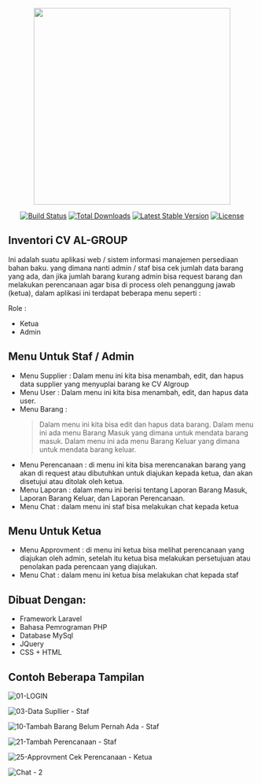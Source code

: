 <p align="center"><a href="https://laravel.com" target="_blank"><img src="https://raw.githubusercontent.com/laravel/art/master/logo-lockup/5%20SVG/2%20CMYK/1%20Full%20Color/laravel-logolockup-cmyk-red.svg" width="400"></a></p>

<p align="center">
<a href="https://travis-ci.org/laravel/framework"><img src="https://travis-ci.org/laravel/framework.svg" alt="Build Status"></a>
<a href="https://packagist.org/packages/laravel/framework"><img src="https://img.shields.io/packagist/dt/laravel/framework" alt="Total Downloads"></a>
<a href="https://packagist.org/packages/laravel/framework"><img src="https://img.shields.io/packagist/v/laravel/framework" alt="Latest Stable Version"></a>
<a href="https://packagist.org/packages/laravel/framework"><img src="https://img.shields.io/packagist/l/laravel/framework" alt="License"></a>
</p>

## Inventori CV AL-GROUP

Ini adalah suatu aplikasi web / sistem informasi manajemen persediaan bahan baku. yang dimana nanti admin / staf bisa cek jumlah data barang yang ada, dan jika jumlah barang kurang admin bisa request barang dan melakukan perencanaan agar bisa di process oleh penanggung jawab (ketua), dalam aplikasi ini terdapat beberapa menu seperti :

Role :
- Ketua
- Admin

## Menu Untuk Staf / Admin
- Menu Supplier : Dalam menu ini kita bisa menambah, edit, dan hapus data supplier yang menyuplai barang ke CV Algroup
- Menu User : Dalam menu ini kita bisa menambah, edit, dan hapus data user.
- Menu Barang : 
    > Dalam menu ini kita bisa edit dan hapus data barang.
    > Dalam menu ini ada menu Barang Masuk yang dimana untuk mendata barang masuk.
    > Dalam menu ini ada menu Barang Keluar yang dimana untuk mendata barang keluar.
- Menu Perencanaan : di menu ini kita bisa merencanakan barang yang akan di request atau dibutuhkan untuk diajukan kepada ketua, dan akan disetujui atau ditolak oleh ketua.
- Menu Laporan : dalam menu ini berisi tentang Laporan Barang Masuk, Laporan Barang Keluar, dan Laporan Perencanaan.
- Menu Chat : dalam menu ini staf bisa melakukan chat kepada ketua

## Menu Untuk Ketua
- Menu Approvment : di menu ini ketua bisa melihat perencanaan yang diajukan oleh admin, setelah itu ketua bisa melakukan persetujuan atau penolakan pada perencaan yang diajukan.
- Menu Chat : dalam menu ini ketua bisa melakukan chat kepada staf

## Dibuat Dengan:
- Framework Laravel
- Bahasa Pemrograman PHP
- Database MySql
- JQuery
- CSS + HTML

## Contoh Beberapa Tampilan 
![01-LOGIN](https://user-images.githubusercontent.com/81208093/164414057-3e64fddb-d548-4cdc-ace6-648bb35a6312.JPG)

![03-Data Supllier - Staf](https://user-images.githubusercontent.com/81208093/164414223-3a1cfcb9-27a7-4eb2-81f0-09189c1113c2.JPG)

![10-Tambah Barang Belum Pernah Ada - Staf](https://user-images.githubusercontent.com/81208093/164414608-2be2f4d6-c77f-4e69-9d9e-d2929423bb4a.JPG)

![21-Tambah Perencanaan - Staf](https://user-images.githubusercontent.com/81208093/164414641-4dd4f303-010c-4a3d-bede-cf98599f517a.JPG)

![25-Approvment Cek Perencanaan - Ketua](https://user-images.githubusercontent.com/81208093/164414680-f2031a40-b3ae-4f2c-8a9c-6940543365b3.JPG)

![Chat - 2](https://user-images.githubusercontent.com/81208093/164414735-48b17f3d-2bcc-4482-9616-a9f999033ab3.JPG)
